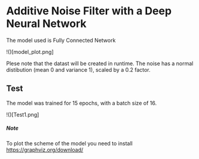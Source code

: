 # Additive Noise Filter with a Deep Neural Network

The model used is Fully Connected Network

!()[model_plot.png]

Plese note that the datast will be created in runtime. The noise has a normal distibution (mean 0 and variance 1), scaled by a 0.2 factor.

## Test

The model was trained for 15 epochs, with a batch size of 16.

!()[Test1.png]


##### Note
To plot the scheme of the model you need to install https://graphviz.org/download/